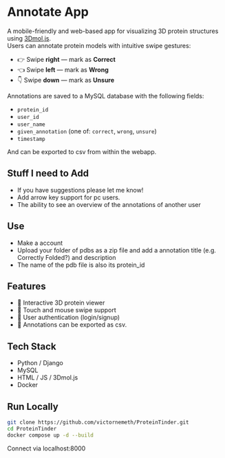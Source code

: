 # Annotate App

A mobile-friendly and web-based app for visualizing 3D protein structures using [3Dmol.js](https://3dmol.csb.pitt.edu/).  
Users can annotate protein models with intuitive swipe gestures:

- 👉 Swipe **right** — mark as **Correct**
- 👈 Swipe **left** — mark as **Wrong**
- 👇 Swipe **down** — mark as **Unsure**

Annotations are saved to a MySQL database with the following fields:

- `protein_id`
- `user_id`
- `user_name`
- `given_annotation` (one of: `correct`, `wrong`, `unsure`)
- `timestamp`

And can be exported to csv from within the webapp.

## Stuff I need to Add

- If you have suggestions please let me know!
- Add arrow key support for pc users.
- The ability to see an overview of the annotations of another user

## Use

- Make a account
- Upload your folder of pdbs as a zip file and add a annotation title (e.g. Correctly Folded?) and description
- The name of the pdb file is also its protein_id

## Features

- 🧬 Interactive 3D protein viewer
- 📱 Touch and mouse swipe support
- 🔐 User authentication (login/signup)
- 💾 Annotations can be exported as csv.

## Tech Stack

- Python / Django
- MySQL
- HTML / JS / 3Dmol.js
- Docker

## Run Locally

```bash
git clone https://github.com/victornemeth/ProteinTinder.git
cd ProteinTinder
docker compose up -d --build
```

Connect via localhost:8000

